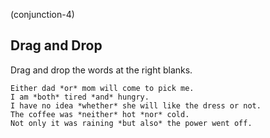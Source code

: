 (conjunction-4)

## Drag and Drop

Drag and drop the words at the right blanks.

```
Either dad *or* mom will come to pick me.
I am *both* tired *and* hungry.
I have no idea *whether* she will like the dress or not.
The coffee was *neither* hot *nor* cold.
Not only it was raining *but also* the power went off.
```
